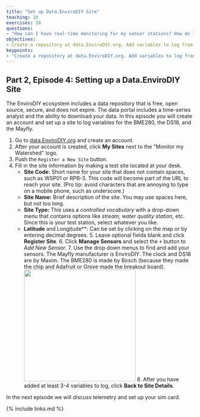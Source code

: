 ```yaml
---
title: "Set up Data.EnviroDIY Site"
teaching: 10
exercises: 20
questions:
- "How can I have real-time monitoring for my sensor stations? How do I send data to an internet repository?"
objectives:
- Create a repository at data.EnviroDIY.org. Add variables to log from available sensors.
keypoints:
- "Create a repository at data.EnviroDIY.org. Add variables to log from available sensors."
---
```

## Part 2, Episode 4: Setting up a Data.EnviroDIY Site

The EnviroDIY ecosystem includes a data repository that is free, open source, secure, and does not expire. The data portal includes a time-series analyst and the ability to download your data. In this episode you will create an account and set up a site to log variables for the BME280, the DS18, and the Mayfly.

  1. Go to [data.EnviroDIY.org](https://data.envirodiy.org) and create an account.
  2. After your account is created, click **My Sites** next to the "Monitor my Watershed" logo.
  3. Push the `Register a New Site` button.
  4. Fill in the site information by making a test site located at your desk.
      - **Site Code:** Short name for your site that does not contain spaces, such as WSP01 or RPB-3. This code will become part of the URL to reach your site. (Pro tip: avoid characters that are annoying to type on a mobile phone, such as underscore.)
      - **Site Name:** Brief description of the site. You may use spaces here, but not too long.
      - **Site Type:** This uses a *controlled vocabulary* with a drop-down menu that contains options like *stream*, *water quality station*, etc. Since this is your test station, select whatever you like.
      - **Latitude** and Longitude**: Can be set by clicking on the map or by entering decimal degrees.
    5. Leave optional fields blank and click **Register Site**.
    6. Click **Manage Sensors** and select the <kbd>+</kbd> button to *Add New Sensor*.
    7. Use the drop down menus to find and add your sensors. The Mayfly manufacturer is EnviroDIY. The clock and DS18 are by Maxim. The BME280 is made by Bosch (because they made the chip and Adafruit or Grove made the breakout board).
    <img src="https://envirodiy.github.io/LearnEnviroDIY/fig/envirodiy_addsensor.png" width="300">
    8. After you have added at least 3-4 variables to log, click **Back to Site Details**.

In the next episode we will discuss telemetry and set up your sim card. 


{% include links.md %}

